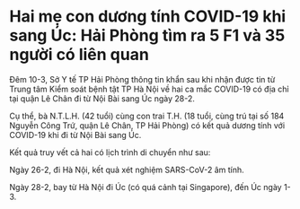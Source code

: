 # Hai mẹ con dương tính COVID-19 khi sang Úc: Hải Phòng tìm ra 5 F1 và 35 người có liên quan

Đêm 10-3, Sở Y tế TP Hải Phòng thông tin khẩn sau khi nhận được tin từ Trung tâm Kiểm soát bệnh tật TP Hà Nội về hai ca mắc COVID-19 có địa chỉ tại quận Lê Chân đi từ Nội Bài sang Úc ngày 28-2.

Cụ thể, bà N.T.L.H. (42 tuổi) cùng con trai T.H. (18 tuổi, cùng trú tại số 184 Nguyễn Công Trứ, quận Lê Chân, TP Hải Phòng) có kết quả dương tính với COVID-19 khi đi từ Nội Bài sang Úc.

Kết quả truy vết cả hai có lịch trình di chuyển như sau:

Ngày 26-2, đi Hà Nội, kết quả xét nghiệm SARS-CoV-2 âm tính.

Ngày 28-2, bay từ Hà Nội đi Úc (có quá cảnh tại Singapore), đến Úc ngày 1-3.
